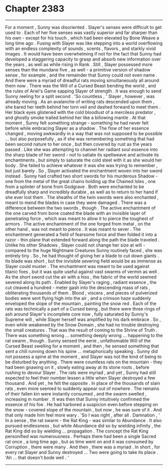 
# Chapter 2383


---

For a moment , Sunny was disoriented .
Slayer's senses were difficult to get used to . Each of her five senses was vastly superior and far sharper than his own - except for his touch , which had been elevated by Bone Weave a long time ago . Fusing with Slayer was like stepping into a world overflowing with an endless complexity of sounds , scents , flavors , and starkly vivid images .
It would have been overwhelming if not for the fact that Sunny had developed a staggering capacity to grasp and absorb new information over the years , as well as while rising in Rank . Still , Slayer possessed more senses than the mundane five , as well - a primitive version of shadow sense , for example , and the remainder that Sunny could not even name .
And there were a myriad of dreadful rats moving simultaneously all around them now . There was the Will of a Cursed Beast bending the world , and the rules of Ariel's Game sapping Slayer of strength . It was enough to send Sunny reeling for a split second .
'So countless , '
Slayer , however , was already moving .
As an avalanche of writing rats descended upon them , she bared her teeth behind her torn veil and dashed forward to meet them . Her black eyes glistened with the cold bloodlust of a merciless predator , and ghostly smoke trailed behind her like a billowing mantle .
At that moment , Sunny felt something strange - something he had never felt before while embracing Slayer as a shadow . The flow of her essence changed , moving awkwardly in a way that was not supposed to be possible … but also purposefully , as if she was remembering something that had been second nature to her once , but then covered by rust as the years passed .
Like she was attempting to channel her radiant soul essence into the sharp blade of her sword - not to satiate its spellweave and activate its enchantments , but simply to saturate the cold steel with it as she would her body .
She failed to achieve whatever it was she was trying to remember , but just barely . So , Slayer activated the enchantment woven into her sword instead .
Sunny had crafted two short swords for his murderous Shadow - one from the metal of the great chains holding up the Chained Isles , one from a splinter of bone from Godgrave . Both were enchanted to be dreadfully sharp and incredibly durable , as well as to return to her hand if she ever lost them . The sheaths of the twin swords were also enchanted , meant to mend the blades in case they were damaged .
There was a difference between the two swords , though . The active enchantment of the one carved from bone coated the blade with an invisible layer of penetrating force , which was meant to allow it to pierce the toughest of armors . The active enchantment of the one forged from metal , on the other hand , was not meant to pierce . It was meant to sever .
The enchantment generated a field of fearsome force and then folded it into a razor - thin plane that extended forward along the path the blade traveled .
Unlike his other Shadows , Slayer could not change her size at will - compared to the huge Nightmare Creatures Sunny routinely faced , she was entirely tiny . So , he had thought of giving her a blade to cut down giants . Its blade was short , but the invisible severing field would be as immense as Slayer could muster .
The enchantment was meant to be used against titanic foes , but it was quite useful against vast swarms of vermin as well .
As the short sword cut the air with a hiss , the fabric of the world seemed severed along its path . Enabled by Slayer's raging , radiant essence , the cut cleaved a hundred - meter gash into the descending mass of rats , obliterating thousands of them . Blood , viscera , and pieces of pulverized bodies were sent flying high into the air , and a crimson haze suddenly enveloped the slope of the mountain , painting the snow red .
Each of the rats was technically a part of a Cursed being , but there were three rings of ash around Slayer's incomplete core now , fully saturated by Sunny's Supreme will , while Slayer herself was amplified by his dark embrace . So , even while weakened by the Snow Domain , she had no trouble destroying the small creatures .
That was the result of coming to the Shrine of Truth .
There was something wrong … something deeply wrong … happening to the rat swarm , though . Sunny sensed the eerie , unfathomable Will of the Cursed Beast swelling for a moment , and then , he sensed something that sent a chill running down his spine … metaphorically speaking . Sunny did not possess a spine at the moment , and Slayer was not the kind of being to be disturbed by anything .
There were countless rats on the mountain - they had been gnawing on it , slowly eating away at its stone roots , before rushing to devour Slayer . The rats were myriad , and yet , Sunny had still expected to feel their number lessen a little when Slayer destroyed a few thousand . And yet , he felt the opposite . In place of the thousands of slain rats , even more seemed to suddenly appear out of nowhere . The remains of their fallen kin were instantly consumed , and the swarm swelled , increasing in number .
It was then that Sunny intuitively confirmed the essence of his foe .
He had harbored a suspicion even before stepping on the snow - covered slope of the mountain , but now , he was sure of it . And that only made him feel more wary .
'So I was right , after all . Damnation , '
In a sense , the rat swarm - the Rat King - was similar to Abundance . It also pursued endlessness , but while Abundance did so by wielding infinity , the Rat King did so by wielding … propagation .
The concept the Rat King personified was numerousness . Perhaps there had been a single Sacred rat once , a long time ago , but as time went on and it was consumed by Corruption , there were many . And then , there was a myriad .
In short , for every rat Slayer and Sunny destroyed …
Two were going to take its place .
'Ah … that doesn't bode well . '

---

